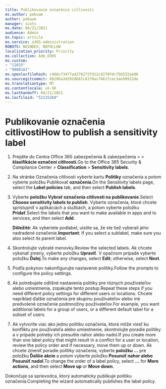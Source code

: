 ```yaml
---
title: Publikovanie označenia citlivosti
ms.author: pebuam
author: pebaum
manager: scotv
ms.date: 04/21/2021
audience: Admin
ms.topic: article
ms.service: o365-administration
ROBOTS: NOINDEX, NOFOLLOW
localization_priority: Priority
ms.collection: Adm_O365
ms.custom:
- "11015"
- "9000181"
ms.openlocfilehash: c466cf3477a4276272fd12c4270fdc75b532ae06
ms.sourcegitcommit: 69206a3d292d681c81f0ac74b1fcec3ae50912de
ms.translationtype: MT
ms.contentlocale: sk-SK
ms.lasthandoff: 04/21/2021
ms.locfileid: "52125268"
---
```

# <a name="how-to-publish-a-sensitivity-label"></a><span data-ttu-id="e418c-102">Publikovanie označenia citlivosti</span><span class="sxs-lookup"><span data-stu-id="e418c-102">How to publish a sensitivity label</span></span>

1. <span data-ttu-id="e418c-103">Prejdite do Centra Office 365 zabezpečenia & zabezpečenia >   >  **klasifikácie označení citlivosti.**</span><span class="sxs-lookup"><span data-stu-id="e418c-103">Go to the Office 365 Security & Compliance Center > **Classification** > **Sensitivity labels**.</span></span>

1. <span data-ttu-id="e418c-104">Na stránke Označenia citlivosti vyberte kartu **Politiky** označenia a potom vyberte položku Publikovať **označenia**.</span><span class="sxs-lookup"><span data-stu-id="e418c-104">On the Sensitivity labels page, select the **Label policies** tab, and then select **Publish labels**.</span></span>

1. <span data-ttu-id="e418c-105">Vyberte **položku Vybrať označenia citlivosti na publikovanie**.</span><span class="sxs-lookup"><span data-stu-id="e418c-105">Select **Choose sensitivity labels to publish**.</span></span> <span data-ttu-id="e418c-106">Vyberte označenia, ktoré chcete sprístupniť v aplikáciách a službách, a potom vyberte položku **Pridať**.</span><span class="sxs-lookup"><span data-stu-id="e418c-106">Select the labels that you want to make available in apps and to services, and then select **Add**.</span></span>

    <span data-ttu-id="e418c-107">**Dôležité:** Ak vyberiete podlabel, uistite sa, že ste tiež vyberali jeho nadradené označenie.</span><span class="sxs-lookup"><span data-stu-id="e418c-107">**Important**: If you select a sublabel, make sure you also select its parent label.</span></span>

1. <span data-ttu-id="e418c-108">Skontrolujte vybraté menovky.</span><span class="sxs-lookup"><span data-stu-id="e418c-108">Review the selected labels.</span></span> <span data-ttu-id="e418c-109">Ak chcete vykonať zmeny, vyberte položku **Upraviť**. V opačnom prípade vyberte položku **Ďalej**.</span><span class="sxs-lookup"><span data-stu-id="e418c-109">To make any changes, select **Edit**; otherwise, select **Next**.</span></span>

1. <span data-ttu-id="e418c-110">Podľa pokynov nakonfigurujte nastavenie politiky.</span><span class="sxs-lookup"><span data-stu-id="e418c-110">Follow the prompts to configure the policy settings.</span></span>

1. <span data-ttu-id="e418c-111">Ak potrebujete odlišné nastavenia politiky pre rôznych používateľov alebo umiestnenia, zopakujte tento postup.</span><span class="sxs-lookup"><span data-stu-id="e418c-111">Repeat these steps if you need different policy settings for different users or locations.</span></span> <span data-ttu-id="e418c-112">Chcete napríklad ďalšie označenia pre skupinu používateľov alebo iné predvolené označenie podmnožiny používateľov.</span><span class="sxs-lookup"><span data-stu-id="e418c-112">For example, you want additional labels for a group of users, or a different default label for a subset of users.</span></span>

1. <span data-ttu-id="e418c-113">Ak vytvoríte viac ako jednu politiku označenia, ktorá môže viesť ku konfliktu pre používateľa alebo umiestnenie, skontrolujte poradie politiky a v prípade potreby ich presuňte nahor alebo nadol.</span><span class="sxs-lookup"><span data-stu-id="e418c-113">If you create more than one label policy that might result in a conflict for a user or location, review the policy order and if necessary, move them up or down.</span></span> <span data-ttu-id="e418c-114">Ak chcete zmeniť poradie politiky označenia, vyberte **položku ...** pre položku **Ďalšie akcie** a potom vyberte položku **Posunúť nahor alebo** **Posunúť nadol**.</span><span class="sxs-lookup"><span data-stu-id="e418c-114">To change the order of a label policy, select **...** for **More actions**, and then select **Move up** or **Move down**.</span></span>

<span data-ttu-id="e418c-115">Dokončuje sa sprievodca, ktorý automaticky publikuje politiku označenia.</span><span class="sxs-lookup"><span data-stu-id="e418c-115">Completing the wizard automatically publishes the label policy.</span></span>